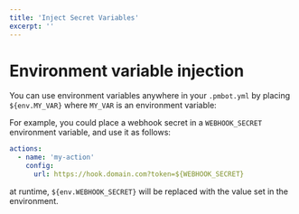 ```yaml
---
title: 'Inject Secret Variables'
excerpt: ''
---
```


# Environment variable injection

You can use environment variables anywhere in your `.pmbot.yml` by placing `${env.MY_VAR}` where `MY_VAR` is an environment variable:

For example, you could place a webhook secret in a `WEBHOOK_SECRET` environment variable, and use it as follows:

<div class="code-group" data-props='{ "lineNumbers": ["true"] }'>

```yaml
actions:
  - name: 'my-action'
    config:
      url: https://hook.domain.com?token=${WEBHOOK_SECRET}
```

</div>

at runtime, `${env.WEBHOOK_SECRET}` will be replaced with the value set in the environment.
